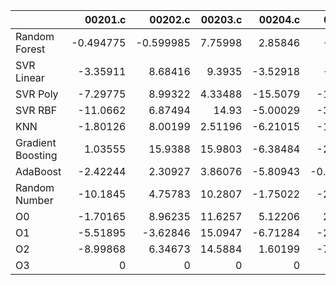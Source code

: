 |                   |    00201.c |   00202.c |   00203.c |   00204.c |    00205.c |   00206.c |   00207.c |   00208.c |   00209.c |   00210.c |   00211.c |    00212.c |   00213.c |   00214.c |   00215.c |   00216.c |    00217.c |   00218.c |    00219.c |   00220.c |   nestedLoop.c |   recursion.c |   select.c |   test10.c |   test11.c |   test12.c |   test13.c |   test1.c |   test2.c |   test3.c |   test4.c |   test5.c |   test6.c |   test7.c |   test8.c |   test9.c |     toy.c |
|:------------------|-----------:|----------:|----------:|----------:|-----------:|----------:|----------:|----------:|----------:|----------:|----------:|-----------:|----------:|----------:|----------:|----------:|-----------:|----------:|-----------:|----------:|---------------:|--------------:|-----------:|-----------:|-----------:|-----------:|-----------:|----------:|----------:|----------:|----------:|----------:|----------:|----------:|----------:|----------:|----------:|
| Random Forest     |  -0.494775 | -0.599985 |   7.75998 |   2.85846 |  -2.5185   |  13.9481  |  -1.02349 | -0.65332  |  11.3029  |  -1.94923 |   3.31829 |   0.189448 |  1.87473  | -1.7621   |  3.40879  |  8.19228  | -14.2593   |  5.38951  | -0.833377  | -6.1948   |      -1.09687  |      -1.45816 |   0.297764 |   3.6476   |  -2.90312  |   -2.40696 |    1.94328 |  -6.21057 |  31.6294  |  8.01939  |  -1.99777 | 11.1591   |  0.248893 |  3.44554  |  7.65493  |  3.27632  | -13.6607  |
| SVR Linear        |  -3.35911  |  8.68416  |   9.3935  |  -3.52918 |  -2.0222   |   9.62681 |  -8.01724 |  7.45934  |   7.55153 |  -2.73096 |   9.75782 |  -7.69423  | -0.165938 |  0.645931 | -3.50098  |  2.13853  |  -8.63603  | -8.52893  |  2.11616   |  3.04632  |      -2.88714  |      -2.24782 |  -1.92851  |  -7.84081  |   3.7668   |   -5.7913  |    8.47748 |   2.75532 |   8.46729 | -1.9005   | -10.238   |  6.41761  |  7.89605  | 13.2649   | 11.0291   | -1.77622  |  -9.59142 |
| SVR Poly          |  -7.29775  |  8.99322  |   4.33488 | -15.5079  |  -1.74211  |   6.81855 |   3.7682  | -1.56445  |   6.0253  |  -4.8772  |   2.49959 |  -1.60424  |  3.75795  | -0.673568 | -1.7188   | 29.8335   | -13.5679   |  4.84973  | -6.37368   | -2.32682  |      -0.558369 |       3.20054 |   2.56576  |  -7.73669  |  15.7704   |    2.43452 |    6.12046 |  -6.10102 |  10.2268  | 13.4743   |  -9.41928 |  7.15553  | 11.3469   |  3.12836  | 17.1714   | -7.19929  |  -6.27414 |
| SVR RBF           | -11.0662   |  6.87494  |  14.93    |  -5.00029 |  -3.11337  |  19.659   |  -4.52347 | -6.73739  |   2.31911 |  -2.93937 |   8.17984 | -10.9061   | 10.9405   | -1.39412  |  4.50345  | 12.8358   |  -1.69559  |  8.29604  | -3.29628   | -2.38906  |       3.51525  |      -2.72073 |   4.23659  |  -1.43045  |  -4.25757  |    2.46045 |   -2.747   |  -8.53359 |  17.2708  | 15.0763   |   1.10491 |  2.97029  |  8.78211  | 11.5361   |  3.8459   |  3.36915  |  -6.6388  |
| KNN               |  -1.80126  |  8.00199  |   2.51196 |  -6.21015 | -11.7375   |  16.381   |  -1.36828 |  2.2448   |   0.89847 |  -5.8347  |   2.81293 |  -5.34432  |  2.69115  | -0.432726 |  0.580359 |  5.4406   | -15.0997   |  3.8407   | -4.72723   |  2.67991  |      -7.72147  |      -8.29189 |  -4.46032  |   4.35331  |   6.7711   |    4.05456 |    6.56888 |  -5.66006 |   2.4989  | 12.7553   |  -2.90143 | -0.523677 |  8.42791  |  3.86537  | 12.4639   |  1.52959  | -12.6005  |
| Gradient Boosting |   1.03555  | 15.9388   |  15.9803  |  -6.38484 |  -2.76882  |  13.5677  |  -5.82761 |  6.19303  |   7.6531  |  -4.20478 |   8.95879 |   0.345553 |  9.82245  | -0.154376 |  2.90256  | -0.175942 |  -6.68862  |  1.96323  |  0.315901  | -0.702665 |     -11.5968   |       4.18092 |   4.81003  |  -4.99446  |   3.97614  |   11.7151  |    5.30933 |  -6.16654 |   2.56792 |  0.143001 |  -4.66266 | 10.0439   | 10.6055   |  1.8713   |  4.75951  |  3.38429  |  -8.59428 |
| AdaBoost          |  -2.42244  |  2.30927  |   3.86076 |  -5.80943 |  -0.781593 |  19.2097  |  -3.74177 |  4.14213  |   9.84738 |  -5.53585 |   9.56999 | -11.0539   |  4.27531  |  9.40153  | -1.10503  | 12.4587   |  -0.237326 | -0.790514 |  0.0910096 | -0.912877 |       2.95607  |       5.98348 |  -7.00809  |   1.77267  |   7.69177  |   -9.03543 |   -6.43019 |  -7.22076 |   9.94986 |  6.13775  |  -8.48286 | 11.5364   | 10.4891   |  3.96398  |  0.926601 |  0.315161 |  -7.96909 |
| Random Number     | -10.1845   |  4.75783  |  10.2807  |  -1.75022 |  -2.09995  |  21.9603  |  -3.59056 | -0.7241   |  -2.49451 |  -3.16233 |  19.7198  |  -4.61267  | -1.03582  | -1.91726  | -2.01609  |  1.73253  | -18.3225   | -1.82872  | -1.93452   | -4.57535  |      -0.886011 |      -2.36696 | -11.1535   |  -2.02868  |  -5.776    |   -5.60936 |    6.07566 | -14.4734  |  19.4771  | -6.98328  |  -2.90395 |  0.969618 |  5.44885  | -0.671398 |  9.60448  | -0.789695 |  -7.84498 |
| O0                |  -1.70165  |  8.96235  |  11.6257  |   5.12206 |   2.05024  |  10.9037  |  -3.32584 | -6.69063  |   7.30633 |  -3.03768 |  -2.1691  |  -9.51823  | -1.79177  |  1.45492  |  0.143649 |  4.45433  |  -3.46439  |  2.21178  | -2.60543   |  3.64211  |       7.77297  |     -10.0302  |  -0.856889 |  -0.260116 |  -6.15086  |    7.36677 |    6.0141  | -13.1207  |   6.05012 |  3.63392  | -14.6652  |  5.41424  |  0.799522 | -0.990191 |  4.92162  |  0.992099 | -10.7676  |
| O1                |  -5.51895  | -3.62846  |  15.0947  |  -6.71284 |  -2.73702  |  12.5337  |   2.29769 | -0.958746 |  -6.25394 |  -3.68296 |   5.77061 |  -4.77825  | -1.13133  | -1.14894  |  1.83441  | -3.76483  |  -1.0494   | -0.686041 | -5.14016   | -0.899176 |       0.739221 |      -4.22442 |   8.76563  |   5.62889  |  13.217    |    2.92847 |    8.93837 | -12.0069  |  12.3014  |  1.45583  |  -9.27959 |  7.48961  | -0.202178 |  5.02904  |  8.74867  |  4.78917  |  -5.80035 |
| O2                |  -8.99868  |  6.34673  |  14.5884  |   1.60199 |  -7.30113  |   8.46321 |  -3.79269 | -0.968612 |   1.02644 |  13.9761  |   7.41636 |  -5.93426  | -5.4177   | -2.90155  |  2.89872  |  1.63593  |  -7.28246  | -1.64806  | -0.854437  | -2.62902  |      -1.69579  |      -0.48307 |  -5.02354  |   3.69201  |   0.726846 |  -11.3881  |    5.81035 |  -8.26076 |   7.63729 | -7.95731  |   1.00302 |  1.5388   | -0.935456 | -0.330869 |  4.81187  | -1.44512  |  -6.02399 |
| O3                |   0        |  0        |   0       |   0       |   0        |   0       |   0       |  0        |   0       |   0       |   0       |   0        |  0        |  0        |  0        |  0        |   0        |  0        |  0         |  0        |       0        |       0       |   0        |   0        |   0        |    0       |    0       |   0       |   0       |  0        |   0       |  0        |  0        |  0        |  0        |  0        |   0       |